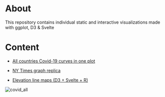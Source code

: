 # About

This repository contains individual static and interactive visualizations made with ggplot, D3 & Svelte

# Content

- [All countries Covid-19 curves in one plot](https://github.com/rafalopezv/staticVIs/tree/master/joyPlotCovid)

- [NY Times graph replica ](https://github.com/rafalopezv/Single-visualizations/tree/master/nytCovidReplica)

- [Elevation line maps (D3 + Svelte + R) ](https://github.com/rafalopezv/Single-visualizations/tree/master/elevationLineMaps)

![covid_all](https://user-images.githubusercontent.com/17109075/189339483-6245d754-5100-4949-a623-8546ea6d2565.svg)
